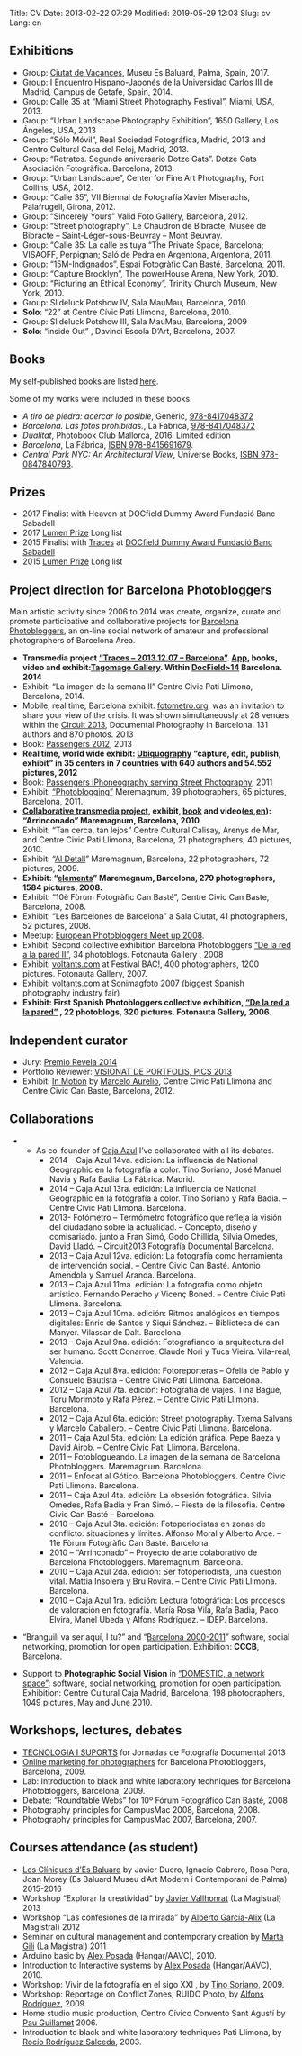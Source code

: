 Title: CV
Date: 2013-02-22 07:29
Modified: 2019-05-29 12:03
Slug: cv
Lang: en

Exhibitions
-----------

*   Group: [Ciutat de Vacances](http://www.esbaluard.org/en/exposicion/ciutat-de-vacances-es-baluard-museu-dart-modern-i-contemporani-de-palma-2/), Museu Es Baluard, Palma, Spain, 2017.
*   Group: I Encuentro Hispano-Japonés de la Universidad Carlos III de Madrid, Campus de Getafe, Spain, 2014.
*   Group: Calle 35 at “Miami Street Photography Festival”, Miami, USA, 2013.
*   Group: “Urban Landscape Photography Exhibition”, 1650 Gallery, Los Ángeles, USA, 2013
*   Group: “Sólo Móvil”, Real Sociedad Fotográfica, Madrid, 2013 and Centro Cultural Casa del Reloj, Madrid, 2013.
*   Group: “Retratos. Segundo aniversario Dotze Gats”. Dotze Gats Asociación Fotogràfica. Barcelona, 2013.
*   Group: “Urban Landscape”, Center for Fine Art Photography, Fort Collins, USA, 2012.
*   Group: “Calle 35”, VII Biennal de Fotografía Xavier Miserachs, Palafrugell, Girona, 2012.
*   Group: “Sincerely Yours” Valid Foto Gallery, Barcelona, 2012.
*   Group: “Street photography”, Le Chaudron de Bibracte, Musée de Bibracte – Saint-Léger-sous-Beuvray – Mont Beuvray.
*   Group: “Calle 35: La calle es tuya “The Private Space, Barcelona; VISAOFF, Perpignan; Saló de Pedra en Argentona, Argentona, 2011.
*   Group: “15M-Indignados”, Espai Fotogràfic Can Basté, Barcelona, 2011.
*   Group: “Capture Brooklyn”, The powerHouse Arena, New York, 2010.
*   Group: “Picturing an Ethical Economy”, Trinity Church Museum, New York, 2010.
*   Group: Slideluck Potshow IV, Sala MauMau, Barcelona, 2010.
*   **Solo**: “22” at Centre Cívic Pati Llimona, Barcelona, 2010.
*   Group: Slideluck Potshow III, Sala MauMau, Barcelona, 2009
*   **Solo**: “inside Out” , Davinci Escola D’Art, Barcelona, 2007.

Books
-----

My self-published books are listed [here](http://fransimo.info/books/).

Some of my works were included in these books.

*   _A tiro de piedra: acercar lo posible_, Genèric, [978-8417048372](https://www.lacentral.com/book/?id=9788409093694)
*   _Barcelona. Las fotos prohibidas._, La Fábrica, [978-8417048372](https://amzn.to/2WU12Qk)
*   _Dualitat_, Photobook Club Mallorca, 2016. Limited edition
*   _Barcelona_, La Fábrica, [ISBN 978-8415691679](http://amzn.to/1IcRaSl).
*   _Central Park NYC: An Architectural View_, Universe Books, [ISBN 978-0847840793](http://amzn.to/1faEjJz).

Prizes
------

*   2017 Finalist with Heaven at DOCfield Dummy Award Fundació Banc Sabadell
*   2017 [Lumen Prize](https://lumenprize.com/) Long list
*   2015 Finalist with [Traces](http://fransimo.info/blog/2014/05/02/traces-2013-12-07-barcelona/) at [DOCfield Dummy Award Fundació Banc Sabadell](https://docfieldbarcelona.org/en/entrega-del-docfield-dummy-award-fundacio-banc-sabadell/)
*   2015 [Lumen Prize](https://lumenprize.com/) Long list

Project direction for Barcelona Photobloggers
---------------------------------------------

Main artistic activity since 2006 to 2014 was create, organize, curate and promote participative and collaborative projects for [Barcelona Photobloggers](http://barcelonaphotobloggers.org/), an on-line social network of amateur and professional photographers of Barcelona Area.

*   **Transmedia project [“Traces – 2013.12.07 – Barcelona”](http://traces-barcelona.fransimo.info/). [App](https://itunes.apple.com/us/app/traces/id866756528?ls=1&mt=8), books, video and exhibit:[Tagomago Gallery](http://tagomago.com/). Within [DocField>14](http://docfieldbarcelona.org/en/) Barcelona. 2014**
*   Exhibit: “La imagen de la semana II” Centre Civic Pati Llimona, Barcelona, 2014.
*   Mobile, real time, Barcelona exhibit: [fotometro.org](http://fotometro.org/), was an invitation to share your view of the crisis. It was shown simultaneously at 28 venues within the [Circuit 2013](http://circuitfotobarcelona.org/en/), Documental Photography in Barcelona. 131 authors and 870 photos. 2013
*   Book: [Passengers 2012](http://passengers-streetphotography.com/eds), 2013
*   **Real time, world wide exhibit: [Ubiquography](http://ubiquography.com/) “capture, edit, publish, exhibit” in 35 centers in 7 countries with 640 authors and 54.552 pictures, 2012**
*   Book: [Passengers iPhoneography serving Street Photography](http://passengers-streetphotography.com/eds), 2011
*   Exhibit: [“Photoblogging”](http://barcelonaphotobloggers.org/2011/05/23/fotoblogueando-de-barcelona-photobloggers/) Meremagnum, 39 photographers, 65 pictures, Barcelona, 2011.
*   **[Collaborative transmedia project](http://arrinconado.barcelonaphotobloggers.org/), exhibit, [book](http://www.lulu.com/shop/barcelona-photobloggers/arrinconado/paperback/product-15571787.html) and video([es](https://vimeo.com/22812002),[en](https://vimeo.com/31446721)): “Arrinconado” Maremagnum, Barcelona, 2010**
*   Exhibit: “Tan cerca, tan lejos” Centre Cultural Calisay, Arenys de Mar, and Centre Civic Pati Llimona, Barcelona, 21 photographers, 40 pictures, 2010.
*   Exhibit: “[Al Detall](http://barcelonaphotobloggers.org/2009/04/07/al-detall-tercera-exposicion-colectiva-de-barcelona-photobloggers/)” Maremagnum, Barcelona, 22 photographers, 72 pictures, 2009.
*   **Exhibit: “[elements](http://www.elements-barcelona.com/)” Maremagnum, Barcelona, 279 photographers, 1584 pictures, 2008.**
*   Exhibit: “10è Fòrum Fotogràfic Can Basté”, Centre Civic Can Baste, Barcelona, 2008.
*   Exhibit: “Les Barcelones de Barcelona” a Sala Ciutat, 41 photographers, 52 pictures, 2008.
*   Meetup: [European Photobloggers Meet up 2008](http://europephotobloggers.org/meetups/barcelona2008/).
*   Exhibit: Second collective exhibition Barcelona Photobloggers [“De la red a la pared II”](http://fransimo.info/blog/2008/01/15/exposicion-de-la-red-a-la-pared-ii/), 34 photoblogs. Fotonauta Gallery , 2008
*   Exhibit: [voltants.com](http://www.voltants.com/) at Festival BAC!, 400 photographers, 1200 pictures. Fotonauta Gallery, 2007.
*   Exhibit: [voltants.com](http://www.voltants.com/) at Sonimagfoto 2007 (biggest Spanish photography industry fair)
*   **Exhibit: First Spanish Photobloggers collective exhibition, [“De la red a la pared”](http://fransimo.info/blog/2006/10/16/exposicion-de-la-red-a-la-pared/) , 22 photoblogs, 320 pictures. Fotonauta Gallery, 2006.**

Independent curator
-------------------

*   Jury: [Premio Revela 2014](http://premiorevela.com/category/jurado-2014/)
*   Portfolio Reviewer: [VISIONAT DE PORTFOLIS, PICS 2013](http://patillimona.net/pics2013/)
*   Exhibit: [In Motion](http://www.marceloaurelio.com/en-movimiento/) by [Marcelo Aurelio](http://www.marceloaurelio.com/), Centre Civic Pati Llimona and Centre Civic Can Baste, Barcelona, 2012.

Collaborations
--------------

*   *   As co-founder of [Caja Azul](http://caja-azul.org/) I’ve collaborated with all its debates.
        *   2014 – Caja Azul 14va. edición: La influencia de National Geographic en la fotografía a color. Tino Soriano, José Manuel Navia y Rafa Badia. La Fábrica. Madrid.
        *   2014 – Caja Azul 13ra. edición: La influencia de National Geographic en la fotografía a color. Tino Soriano y Rafa Badia. – Centre Civic Pati Llimona. Barcelona.
        *   2013- Fotómetro – Termómetro fotográfico que refleja la visión del ciudadano sobre la actualidad. – Concepto, diseño y comisariado. junto a Fran Simó, Godo Chillida, Silvia Omedes, David Lladó. – Circuit2013 Fotografía Documental Barcelona.
        *   2013 – Caja Azul 12va. edición: La fotografía como herramienta de intervención social. – Centre Civic Can Basté. Antonio Amendola y Samuel Aranda. Barcelona.
        *   2013 – Caja Azul 11ma. edición: La fotografía como objeto artístico. Fernando Peracho y Vicenç Boned. – Centre Civic Pati Llimona. Barcelona.
        *   2013 – Caja Azul 10ma. edición: Ritmos analógicos en tiempos digitales: Enric de Santos y Siqui Sánchez. – Biblioteca de can Manyer. Vilassar de Dalt. Barcelona.
        *   2013 – Caja Azul 9na. edición: Fotografiando la arquitectura del ser humano. Scott Conarroe, Claude Nori y Tuca Vieira. Vila-real, Valencia.
        *   2012 – Caja Azul 8va. edición: Fotoreporteras – Ofelia de Pablo y Consuelo Bautista – Centre Civic Pati Llimona. Barcelona.
        *   2012 – Caja Azul 7ta. edición: Fotografía de viajes. Tina Bagué, Toru Morimoto y Rafa Pérez. – Centre Civic Pati Llimona. Barcelona.
        *   2012 – Caja Azul 6ta. edición: Street photography. Txema Salvans y Marcelo Caballero. – Centre Civic Pati Llimona. Barcelona.
        *   2011 – Caja Azul 5ta. edición: La edición gráfica. Pepe Baeza y David Airob. – Centre Civic Pati Llimona. Barcelona.
        *   2011 – Fotoblogueando. La imagen de la semana de Barcelona Photobloggers. Maremagnum. Barcelona.
        *   2011 – Enfocat al Gótico. Barcelona Photobloggers. Centre Civic Pati Llimona. Barcelona.
        *   2011 – Caja Azul 4ta. edición: La obsesión fotográfica. Silvia Omedes, Rafa Badia y Fran Simó. – Fiesta de la filosofia. Centre Civic Can Basté – Barcelona.
        *   2010 – Caja Azul 3ta. edición: Fotoperiodistas en zonas de conflicto: situaciones y límites. Alfonso Moral y Alberto Arce. – 11è Fòrum Fotogràfic Can Basté. Barcelona.
        *   2010 – “Arrinconado” – Proyecto de arte colaborativo de Barcelona Photobloggers. Maremagnum, Barcelona.
        *   2010 – Caja Azul 2da. edición: Ser fotoperiodista, una cuestión vital. Mattia Insolera y Bru Rovira. – Centre Civic Pati Llimona. Barcelona.
        *   2010 – Caja Azul 1ra. edición: Lectura fotográfica: Los procesos de valoración en fotografía. María Rosa Vila, Rafa Badia, Paco Elvira, Manel Úbeda y Alfons Rodríguez. – IDEP. Barcelona.

*   “Branguilí va ser aquí, I tu?” and “[Barcelona 2000-2011](http://www.cccb.org/en/projecte_online-barcelona_2000_2011-39508)” software, social networking, promotion for open participation. Exhibition: **CCCB**, Barcelona.
*   Support to **Photographic Social Vision** in [“DOMESTIC, a network space”](http://www.photographicsocialvision.org/domestic/): software, social networking, promotion for open participation. Exhibition: Centre Cultural Caja Madrid, Barcelona, 198 photographers, 1049 pictures, May and June 2010.

Workshops, lectures, debates
----------------------------

*   [TECNOLOGIA I SUPORTS](https://jornadesfotografiadocumental.wordpress.com/) for Jornadas de Fotografía Documental 2013
*   [Online marketing for photographers](http://fransimo.info/blog/2009/12/22/charla-marketing-on-line-para-fotografos/) for Barcelona Photobloggers, Barcelona, 2009.
*   Lab: Introduction to black and white laboratory techniques for Barcelona Photobloggers, Barcelona, 2009.
*   Debate: “Roundtable Webs” for 10º Fórum Fotográfico Can Basté, 2008
*   Photography principles for CampusMac 2008, Barcelona, 2008.
*   Photography principles for CampusMac 2007, Barcelona, 2007.

Courses attendance (as student)
-------------------------------

*   [Les Clíniques d’Es Baluard](http://www.esbaluard.org/es/activitats/622/les-cliniques-des-baluard-201516/) by Javier Duero, Ignacio Cabrero, Rosa Pera, Joan Morey (Es Baluard Museu d’Art Modern i Contemporani de Palma) 2015-2016
*   Workshop “Explorar la creatividad” by [Javier Vallhonrat](http://es.wikipedia.org/wiki/Javier_Vallhonrat) (La Magistral) 2013
*   Workshop “Las confesiones de la mirada” by [Alberto García-Alix](http://es.wikipedia.org/wiki/Alberto_Garc%C3%ADa-Alix) (La Magistral) 2012
*   Seminar on cultural management and contemporary creation by [Marta Gili](http://fr.wikipedia.org/wiki/Marta_Gili) (La Magistral) 2011
*   Arduino basic by [Alex Posada](http://alexposada.net/?lang=en) (Hangar/AAVC), 2010.
*   Introduction to Interactive systems by [Alex Posada](http://alexposada.net/?lang=en) (Hangar/AAVC), 2010.
*   Workshop: Vivir de la fotografía en el sigo XXI , by [Tino Soriano](http://es.wikipedia.org/wiki/Tino_Soriano), 2009.
*   Workshop: Reportage on Conflict Zones, RUIDO Photo, by [Alfons Rodríguez](http://www.armphoto.com/), 2009.
*   Home studio music production, Centro Cívico Convento Sant Agustí by [Pau Guillamet](http://ca.wikipedia.org/wiki/Guillamino) 2006.
*   Introduction to black and white laboratory techniques Pati Llimona, by [Rocío Rodríguez Salceda](http://rociosalceda.wordpress.com/about/), 2003.